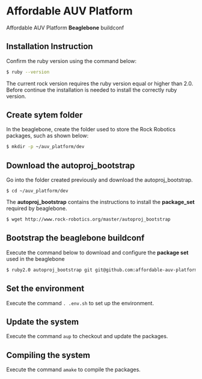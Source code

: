 Affordable AUV Platform
=======================

Affordable AUV Platform **Beaglebone** buildconf


## Installation Instruction

Confirm the ruby version using the command below:

```bash
$ ruby --version
```

The current rock version requires the ruby version equal or higher than 2.0.
Before continue the installation is needed to install the correctly ruby version.

## Create sytem folder

In the beaglebone, create the folder used to store the Rock Robotics packages, such as shown below:

```bash
$ mkdir -p ~/auv_platform/dev
```

## Download the autoproj_bootstrap

Go into the folder created previously and download the autoproj_bootstrap.

```
$ cd ~/auv_platform/dev
```

The **autoproj_bootstrap** contains the instructions to install the **package_set** required by beaglebone.

```bash
$ wget http://www.rock-robotics.org/master/autoproj_bootstrap
```

## Bootstrap the beaglebone buildconf

Execute the command below to download and configure the **package set** used in the beaglebone

```bash
$ ruby2.0 autoproj_bootstrap git git@github.com:affordable-auv-platform/beaglebone-buildconf.git
```

## Set the environment

Execute the command `. .env.sh` to set up the environment.


## Update the system

Execute the command `aup` to checkout and update the packages.

## Compiling the system

Execute the command `amake` to compile the packages.
